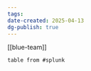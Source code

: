 ```yaml
---
tags: 
date-created: 2025-04-13
dg-publish: true
---
```

[[blue-team]]

```dataview
table from #splunk
```
